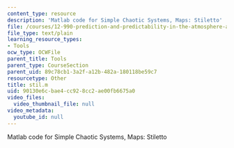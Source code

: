 ```yaml
---
content_type: resource
description: 'Matlab code for Simple Chaotic Systems, Maps: Stiletto'
file: /courses/12-990-prediction-and-predictability-in-the-atmosphere-and-oceans-spring-2003/90130e6cbae4cc928cc2ae00fb6675a0_stil.m
file_type: text/plain
learning_resource_types:
- Tools
ocw_type: OCWFile
parent_title: Tools
parent_type: CourseSection
parent_uid: 89c78cb1-3a2f-a12b-482a-180118be59c7
resourcetype: Other
title: stil.m
uid: 90130e6c-bae4-cc92-8cc2-ae00fb6675a0
video_files:
  video_thumbnail_file: null
video_metadata:
  youtube_id: null
---
```

Matlab code for Simple Chaotic Systems, Maps: Stiletto


